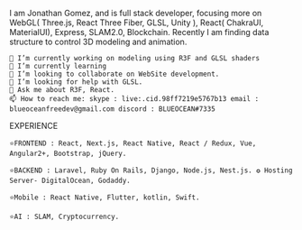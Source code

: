 I am Jonathan Gomez, and is full stack developer, focusing more on WebGL( Three.js, React Three Fiber, GLSL, Unity ), React( ChakraUI, MaterialUI), Express, SLAM2.0, Blockchain. 
Recently I am finding data structure to control 3D modeling and animation.
    
    🔭 I’m currently working on modeling using R3F and GLSL shaders
    🌱 I’m currently learning
    👯 I’m looking to collaborate on WebSite development.
    🤔 I’m looking for help with GLSL.
    💬 Ask me about R3F, React.
    📫 How to reach me: skype : live:.cid.98ff7219e5767b13 email : blueoceanfreedev@gmail.com discord : BLUEOCEAN#7335 

EXPERIENCE

    ⭐FRONTEND : React, Next.js, React Native, React / Redux, Vue, Angular2+, Bootstrap, jQuery.
    
    ⭐BACKEND : Laravel, Ruby On Rails, Django, Node.js, Nest.js. ✪ Hosting Server- DigitalOcean, Godaddy.
    
    ⭐Mobile : React Native, Flutter, kotlin, Swift.
    
    ⭐AI : SLAM, Cryptocurrency.
